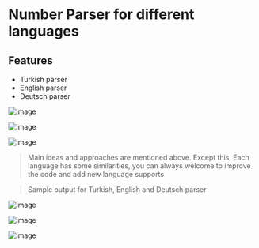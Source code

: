 # Number Parser for different languages
## Features

- Turkish parser
- English parser
- Deutsch parser

![image](https://user-images.githubusercontent.com/110563468/233719138-9892468f-b8f7-42b9-aab1-87ba75995568.png)

![image](https://user-images.githubusercontent.com/110563468/233718509-362ec222-1b5a-48b5-a374-d98fa15b4638.png)

![image](https://user-images.githubusercontent.com/110563468/233719187-917ce1b2-2479-4f86-836c-6ffe15f3dbaa.png)

> Main ideas and approaches are mentioned above. Except this,
> Each language has some similarities, you can always welcome to
> improve the code and add new language supports

> Sample output for Turkish, English and Deutsch parser

![image](https://user-images.githubusercontent.com/110563468/233776548-6df5ae4f-dca4-4d36-8032-e2e17b5ddc57.png)

![image](https://user-images.githubusercontent.com/110563468/233776454-84e61acb-fc68-4d28-93de-4ea69a17b61a.png)

![image](https://user-images.githubusercontent.com/110563468/233776635-95185906-6085-4c89-952a-193900449f3d.png)
